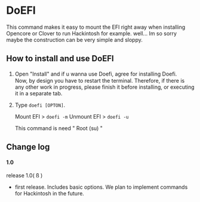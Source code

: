 DoEFI
==================
This command makes it easy to mount the EFI right away when installing Opencore or Clover to run Hackintosh for example.
well... Im so sorry maybe the construction can be very simple and sloppy.

## How to install and use DoEFI

1. Open "Install" and if u wanna use Doefi, agree for installing Doefi.　Now, by design you have to restart the terminal. Therefore, if there is any other work in progress, please finish it before installing, or executing it in a separate tab.

2. Type `doefi [OPTON]`.

   Mount EFI > `doefi -m`
   Unmount EFI > `doefi -u`

   This command is need " Root (su) "




## Change log

#### 1.0

release 1.0( ß )
- first release.  Includes basic options. We plan to implement commands for Hackintosh in the future.
